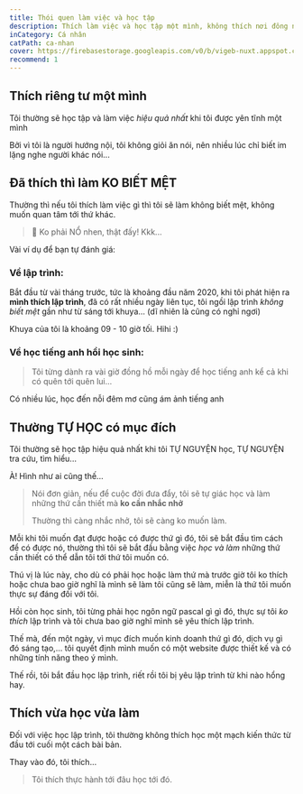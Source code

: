 ```yaml
---
title: Thói quen làm việc và học tập
description: Thích làm việc và học tập một mình, không thích nơi đông người cho lắm, thích tự học và khi gặp vấn đề không hiểu nổi thì mới muốn có ai đó giúp. Về công việc, thường thì chỉ thích giao tiếp qua các thiết bị như tin nhắn facebook...
inCategory: Cá nhân
catPath: ca-nhan
cover: https://firebasestorage.googleapis.com/v0/b/vigeb-nuxt.appspot.com/o/alone-vigeb-500.webp?alt=media&token=7aecbfa8-4685-4c45-ae9d-5c2f825035eb
recommend: 1
---
```


## Thích riêng tư một mình

Tôi thường sẽ học tập và làm việc *hiệu quả nhất* khi tôi được yên tĩnh một mình

Bởi vì tôi là người hướng nội, tôi không giỏi ăn nói, nên nhiều lúc chỉ biết im lặng nghe người khác nói...

## Đã thích thì làm KO BIẾT MỆT

Thường thì nếu tôi thích làm việc gì thì tôi sẽ làm không biết mệt, không muốn quan tâm tới thứ khác.

> 🤯 Ko phải NỔ nhen, thật đấy! Kkk...

Vài ví dụ để bạn tự đánh giá:

### Về lập trình:

Bắt đầu từ vài tháng trước, tức là khoảng đầu năm 2020, khi tôi phát hiện ra **mình thích lập trình**, đã có rất nhiều ngày liên tục, tôi ngồi lập trình *không biết mệt* gần như từ sáng tới khuya... (dĩ nhiên là cũng có nghỉ ngơi)

Khuya của tôi là khoảng 09 - 10 giờ tối. Hihi :)

### Về học tiếng anh hồi học sinh:

> Tôi từng dành ra vài giờ đồng hồ mỗi ngày để học tiếng anh kể cả khi có quên tới quên lui...

Có nhiều lúc, học đến nỗi đêm mơ cũng ám ảnh tiếng anh

## Thường TỰ HỌC có mục đích

Tôi thường sẽ học tập hiệu quả nhất khi tôi TỰ NGUYỆN học, TỰ NGUYỆN tra cứu, tìm hiểu...

À! Hình như ai cũng thế...

> Nói đơn giản, nếu để cuộc đời đưa đẩy, tôi sẽ tự giác học và làm những thứ cần thiết mà **ko cần nhắc nhở**
>
> Thường thì càng nhắc nhở, tôi sẽ càng ko muốn làm.

Mỗi khi tôi muốn đạt được hoặc có được thứ gì đó, tôi sẽ bắt đầu tìm cách để có được nó, thường thì tôi sẽ bắt đầu bằng việc *học và làm* những thứ cần thiết có thể dẫn tôi tới thứ tôi muốn có.

Thú vị là lúc này, cho dù có phải học hoặc làm thứ mà trước giờ tôi ko thích hoặc chưa bao giờ nghĩ là mình sẽ làm tôi cũng sẽ làm, miễn là thứ tôi muốn thực sự đáng đối với tôi.

Hồi còn học sinh, tôi từng phải học ngôn ngữ pascal gì gì đó, thực sự tôi *ko thích* lập trình và tôi chưa bao giờ nghĩ mình sẽ yêu thích lập trình.

Thế mà, đến một ngày, vì mục đích muốn kinh doanh thứ gì đó, dịch vụ gì đó sáng tạo,... tôi quyết định mình muốn có một website được thiết kế và có những tính năng theo ý mình.

Thế rồi, tôi bắt đầu học lập trình, riết rồi tôi bị yêu lập trình từ khi nào hổng hay.

## Thích vừa học vừa làm

Đối với việc học lập trình, tôi thường không thích học một mạch kiến thức từ đầu tới cuối một cách bài bản.

Thay vào đó, tôi thích...

> Tôi thích thực hành tới đâu học tới đó.